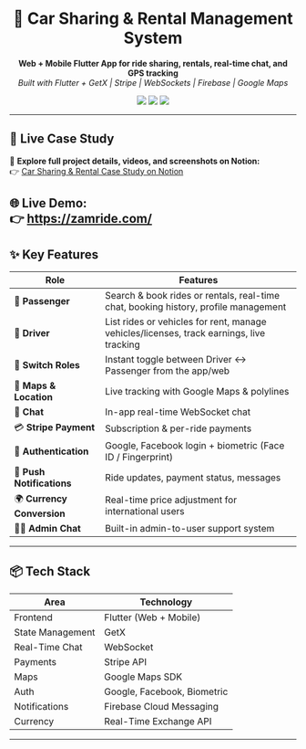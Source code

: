 <h1 align="center">🚗 Car Sharing & Rental Management System</h1>

<p align="center">
  <b>Web + Mobile Flutter App for ride sharing, rentals, real-time chat, and GPS tracking</b><br>
  <i>Built with Flutter + GetX | Stripe | WebSockets | Firebase | Google Maps</i>
</p>

<p align="center">
  <img src="https://img.shields.io/github/languages/top/your-github/car-sharing-app?color=blue&style=flat-square">
  <img src="https://img.shields.io/badge/Platform-Web%20+%20Mobile-success?style=flat-square">
  <img src="https://img.shields.io/badge/Flutter-GetX-blueviolet?style=flat-square">
</p>

---

## 🔗 Live Case Study

📄 **Explore full project details, videos, and screenshots on Notion:**  
👉 [Car Sharing & Rental Case Study on Notion](https://www.notion.so/Car-Sharing-Rental-Management-System-22f3f213f7a88051a59ae73d178e0b41)

🌐 **Live Demo**:  
👉 https://zamride.com/
---

## ✨ Key Features

| Role | Features |
|------|----------|
| 👤 **Passenger** | Search & book rides or rentals, real-time chat, booking history, profile management |
| 🚗 **Driver** | List rides or vehicles for rent, manage vehicles/licenses, track earnings, live tracking |
| 🔁 **Switch Roles** | Instant toggle between Driver ↔ Passenger from the app/web |
| 📍 **Maps & Location** | Live tracking with Google Maps & polylines |
| 💬 **Chat** | In-app real-time WebSocket chat |
| 💳 **Stripe Payment** | Subscription & per-ride payments |
| 🔐 **Authentication** | Google, Facebook login + biometric (Face ID / Fingerprint) |
| 🔔 **Push Notifications** | Ride updates, payment status, messages |
| 🌍 **Currency Conversion** | Real-time price adjustment for international users |
| 🧑‍💼 **Admin Chat** | Built-in admin-to-user support system |

---
## 📦 Tech Stack

| Area | Technology |
|------|------------|
| Frontend | Flutter (Web + Mobile) |
| State Management | GetX |
| Real-Time Chat | WebSocket |
| Payments | Stripe API |
| Maps | Google Maps SDK |
| Auth | Google, Facebook, Biometric |
| Notifications | Firebase Cloud Messaging |
| Currency | Real-Time Exchange API |

---

